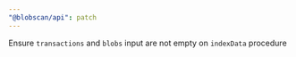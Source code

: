 ```yaml
---
"@blobscan/api": patch
---
```


Ensure `transactions` and `blobs` input are not empty on `indexData` procedure

